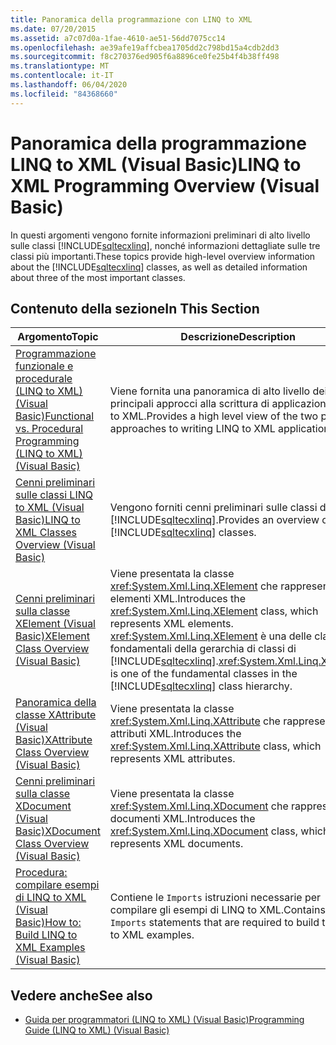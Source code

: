 ```yaml
---
title: Panoramica della programmazione con LINQ to XML
ms.date: 07/20/2015
ms.assetid: a7c07d0a-1fae-4610-ae51-56dd7075cc14
ms.openlocfilehash: ae39afe19affcbea1705dd2c798bd15a4cdb2dd3
ms.sourcegitcommit: f8c270376ed905f6a8896ce0fe25b4f4b38ff498
ms.translationtype: MT
ms.contentlocale: it-IT
ms.lasthandoff: 06/04/2020
ms.locfileid: "84368660"
---
```

# <a name="linq-to-xml-programming-overview-visual-basic"></a><span data-ttu-id="0dc47-102">Panoramica della programmazione LINQ to XML (Visual Basic)</span><span class="sxs-lookup"><span data-stu-id="0dc47-102">LINQ to XML Programming Overview (Visual Basic)</span></span>
<span data-ttu-id="0dc47-103">In questi argomenti vengono fornite informazioni preliminari di alto livello sulle classi [!INCLUDE[sqltecxlinq](~/includes/sqltecxlinq-md.md)], nonché informazioni dettagliate sulle tre classi più importanti.</span><span class="sxs-lookup"><span data-stu-id="0dc47-103">These topics provide high-level overview information about the [!INCLUDE[sqltecxlinq](~/includes/sqltecxlinq-md.md)] classes, as well as detailed information about three of the most important classes.</span></span>  
  
## <a name="in-this-section"></a><span data-ttu-id="0dc47-104">Contenuto della sezione</span><span class="sxs-lookup"><span data-stu-id="0dc47-104">In This Section</span></span>  
  
|<span data-ttu-id="0dc47-105">Argomento</span><span class="sxs-lookup"><span data-stu-id="0dc47-105">Topic</span></span>|<span data-ttu-id="0dc47-106">Descrizione</span><span class="sxs-lookup"><span data-stu-id="0dc47-106">Description</span></span>|  
|-----------|-----------------|  
|[<span data-ttu-id="0dc47-107">Programmazione funzionale e procedurale (LINQ to XML) (Visual Basic)</span><span class="sxs-lookup"><span data-stu-id="0dc47-107">Functional vs. Procedural Programming (LINQ to XML) (Visual Basic)</span></span>](functional-vs-procedural-programming-linq-to-xml.md)|<span data-ttu-id="0dc47-108">Viene fornita una panoramica di alto livello dei due principali approcci alla scrittura di applicazioni LINQ to XML.</span><span class="sxs-lookup"><span data-stu-id="0dc47-108">Provides a high level view of the two principle approaches to writing LINQ to XML applications.</span></span>|  
|[<span data-ttu-id="0dc47-109">Cenni preliminari sulle classi LINQ to XML (Visual Basic)</span><span class="sxs-lookup"><span data-stu-id="0dc47-109">LINQ to XML Classes Overview (Visual Basic)</span></span>](linq-to-xml-classes-overview.md)|<span data-ttu-id="0dc47-110">Vengono forniti cenni preliminari sulle classi di [!INCLUDE[sqltecxlinq](~/includes/sqltecxlinq-md.md)].</span><span class="sxs-lookup"><span data-stu-id="0dc47-110">Provides an overview of the [!INCLUDE[sqltecxlinq](~/includes/sqltecxlinq-md.md)] classes.</span></span>|  
|[<span data-ttu-id="0dc47-111">Cenni preliminari sulla classe XElement (Visual Basic)</span><span class="sxs-lookup"><span data-stu-id="0dc47-111">XElement Class Overview (Visual Basic)</span></span>](xelement-class-overview.md)|<span data-ttu-id="0dc47-112">Viene presentata la classe <xref:System.Xml.Linq.XElement> che rappresenta elementi XML.</span><span class="sxs-lookup"><span data-stu-id="0dc47-112">Introduces the <xref:System.Xml.Linq.XElement> class, which represents XML elements.</span></span> <span data-ttu-id="0dc47-113"><xref:System.Xml.Linq.XElement> è una delle classi fondamentali della gerarchia di classi di [!INCLUDE[sqltecxlinq](~/includes/sqltecxlinq-md.md)].</span><span class="sxs-lookup"><span data-stu-id="0dc47-113"><xref:System.Xml.Linq.XElement> is one of the fundamental classes in the [!INCLUDE[sqltecxlinq](~/includes/sqltecxlinq-md.md)] class hierarchy.</span></span>|  
|[<span data-ttu-id="0dc47-114">Panoramica della classe XAttribute (Visual Basic)</span><span class="sxs-lookup"><span data-stu-id="0dc47-114">XAttribute Class Overview (Visual Basic)</span></span>](xattribute-class-overview.md)|<span data-ttu-id="0dc47-115">Viene presentata la classe <xref:System.Xml.Linq.XAttribute> che rappresenta attributi XML.</span><span class="sxs-lookup"><span data-stu-id="0dc47-115">Introduces the <xref:System.Xml.Linq.XAttribute> class, which represents XML attributes.</span></span>|  
|[<span data-ttu-id="0dc47-116">Cenni preliminari sulla classe XDocument (Visual Basic)</span><span class="sxs-lookup"><span data-stu-id="0dc47-116">XDocument Class Overview (Visual Basic)</span></span>](xdocument-class-overview.md)|<span data-ttu-id="0dc47-117">Viene presentata la classe <xref:System.Xml.Linq.XDocument> che rappresenta documenti XML.</span><span class="sxs-lookup"><span data-stu-id="0dc47-117">Introduces the <xref:System.Xml.Linq.XDocument> class, which represents XML documents.</span></span>|  
|[<span data-ttu-id="0dc47-118">Procedura: compilare esempi di LINQ to XML (Visual Basic)</span><span class="sxs-lookup"><span data-stu-id="0dc47-118">How to: Build LINQ to XML Examples (Visual Basic)</span></span>](how-to-build-linq-to-xml-examples.md)|<span data-ttu-id="0dc47-119">Contiene le `Imports` istruzioni necessarie per compilare gli esempi di LINQ to XML.</span><span class="sxs-lookup"><span data-stu-id="0dc47-119">Contains the `Imports` statements that are required to build the LINQ to XML examples.</span></span>|  
  
## <a name="see-also"></a><span data-ttu-id="0dc47-120">Vedere anche</span><span class="sxs-lookup"><span data-stu-id="0dc47-120">See also</span></span>

- [<span data-ttu-id="0dc47-121">Guida per programmatori (LINQ to XML) (Visual Basic)</span><span class="sxs-lookup"><span data-stu-id="0dc47-121">Programming Guide (LINQ to XML) (Visual Basic)</span></span>](programming-guide-linq-to-xml.md)
